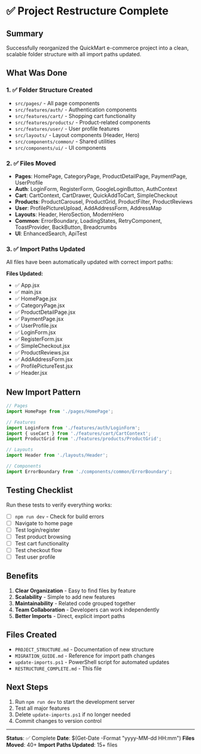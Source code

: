 # ✅ Project Restructure Complete

## Summary

Successfully reorganized the QuickMart e-commerce project into a clean, scalable folder structure with all import paths updated.

## What Was Done

### 1. ✅ Folder Structure Created
- `src/pages/` - All page components
- `src/features/auth/` - Authentication components
- `src/features/cart/` - Shopping cart functionality  
- `src/features/products/` - Product-related components
- `src/features/user/` - User profile features
- `src/layouts/` - Layout components (Header, Hero)
- `src/components/common/` - Shared utilities
- `src/components/ui/` - UI components

### 2. ✅ Files Moved
- **Pages**: HomePage, CategoryPage, ProductDetailPage, PaymentPage, UserProfile
- **Auth**: LoginForm, RegisterForm, GoogleLoginButton, AuthContext
- **Cart**: CartContext, CartDrawer, QuickAddToCart, SimpleCheckout
- **Products**: ProductCarousel, ProductGrid, ProductFilter, ProductReviews
- **User**: ProfilePictureUpload, AddAddressForm, AddressMap
- **Layouts**: Header, HeroSection, ModernHero
- **Common**: ErrorBoundary, LoadingStates, RetryComponent, ToastProvider, BackButton, Breadcrumbs
- **UI**: EnhancedSearch, ApiTest

### 3. ✅ Import Paths Updated

All files have been automatically updated with correct import paths:

**Files Updated:**
- ✅ App.jsx
- ✅ main.jsx
- ✅ HomePage.jsx
- ✅ CategoryPage.jsx
- ✅ ProductDetailPage.jsx
- ✅ PaymentPage.jsx
- ✅ UserProfile.jsx
- ✅ LoginForm.jsx
- ✅ RegisterForm.jsx
- ✅ SimpleCheckout.jsx
- ✅ ProductReviews.jsx
- ✅ AddAddressForm.jsx
- ✅ ProfilePictureTest.jsx
- ✅ Header.jsx

## New Import Pattern

```javascript
// Pages
import HomePage from './pages/HomePage';

// Features
import LoginForm from './features/auth/LoginForm';
import { useCart } from './features/cart/CartContext';
import ProductGrid from './features/products/ProductGrid';

// Layouts
import Header from './layouts/Header';

// Components
import ErrorBoundary from './components/common/ErrorBoundary';
```

## Testing Checklist

Run these tests to verify everything works:

- [ ] `npm run dev` - Check for build errors
- [ ] Navigate to home page
- [ ] Test login/register
- [ ] Test product browsing
- [ ] Test cart functionality
- [ ] Test checkout flow
- [ ] Test user profile

## Benefits

1. **Clear Organization** - Easy to find files by feature
2. **Scalability** - Simple to add new features
3. **Maintainability** - Related code grouped together
4. **Team Collaboration** - Developers can work independently
5. **Better Imports** - Direct, explicit import paths

## Files Created

- `PROJECT_STRUCTURE.md` - Documentation of new structure
- `MIGRATION_GUIDE.md` - Reference for import path changes
- `update-imports.ps1` - PowerShell script for automated updates
- `RESTRUCTURE_COMPLETE.md` - This file

## Next Steps

1. Run `npm run dev` to start the development server
2. Test all major features
3. Delete `update-imports.ps1` if no longer needed
4. Commit changes to version control

---

**Status**: ✅ Complete
**Date**: $(Get-Date -Format "yyyy-MM-dd HH:mm")
**Files Moved**: 40+
**Import Paths Updated**: 15+ files
